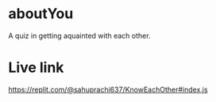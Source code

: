 # aboutYou

A quiz in getting aquainted with each other.

# Live link

https://replit.com/@sahuprachi637/KnowEachOther#index.js
